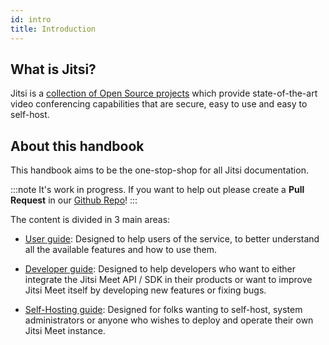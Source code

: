 ```yaml
---
id: intro
title: Introduction
---
```


## What is Jitsi?

Jitsi is a [collection of Open Source projects](architecture.md) which provide state-of-the-art video conferencing
capabilities that are secure, easy to use and easy to self-host.

## About this handbook

This handbook aims to be the one-stop-shop for all Jitsi documentation.

:::note It's work in progress.
If you want to help out please create a **Pull Request** in our [Github Repo](https://github.com/jitsi/handbook)!
:::

The content is divided in 3 main areas:

* [User guide](user-guide/user-guide.md): Designed to help users of the service, to better
understand all the available features and how to use them.

* [Developer guide](dev-guide/dev-guide.md): Designed to help developers who want to either
integrate the Jitsi Meet API / SDK in their products or want to improve Jitsi Meet
itself by developing new features or fixing bugs.

* [Self-Hosting guide](devops-guide/devops-guide.md): Designed for folks wanting to self-host, system administrators
or anyone who wishes to deploy and operate their own Jitsi Meet instance.
